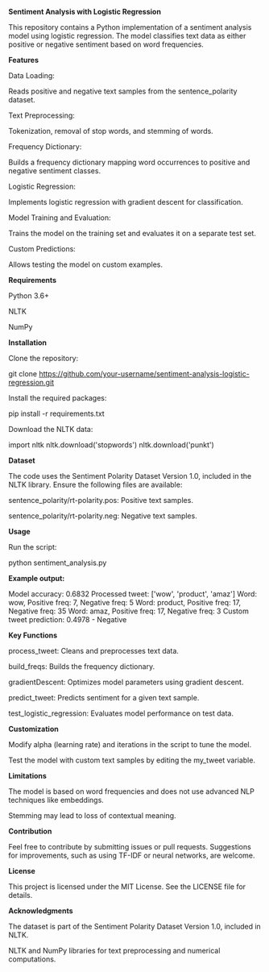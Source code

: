 **Sentiment Analysis with Logistic Regression**

This repository contains a Python implementation of a sentiment analysis model using logistic regression. The model classifies text data as either positive or negative sentiment based on word frequencies.

**Features**

Data Loading:

Reads positive and negative text samples from the sentence_polarity dataset.

Text Preprocessing:

Tokenization, removal of stop words, and stemming of words.

Frequency Dictionary:

Builds a frequency dictionary mapping word occurrences to positive and negative sentiment classes.

Logistic Regression:

Implements logistic regression with gradient descent for classification.

Model Training and Evaluation:

Trains the model on the training set and evaluates it on a separate test set.

Custom Predictions:

Allows testing the model on custom examples.

**Requirements**

Python 3.6+

NLTK

NumPy

**Installation**

Clone the repository:

git clone https://github.com/your-username/sentiment-analysis-logistic-regression.git

Install the required packages:

pip install -r requirements.txt

Download the NLTK data:

import nltk
nltk.download('stopwords')
nltk.download('punkt')

**Dataset**

The code uses the Sentiment Polarity Dataset Version 1.0, included in the NLTK library. Ensure the following files are available:

sentence_polarity/rt-polarity.pos: Positive text samples.

sentence_polarity/rt-polarity.neg: Negative text samples.

**Usage**

Run the script:

python sentiment_analysis.py

**Example output:**

Model accuracy: 0.6832
Processed tweet: ['wow', 'product', 'amaz']
Word: wow, Positive freq: 7, Negative freq: 5
Word: product, Positive freq: 17, Negative freq: 35
Word: amaz, Positive freq: 17, Negative freq: 3
Custom tweet prediction: 0.4978 - Negative

**Key Functions**

process_tweet: Cleans and preprocesses text data.

build_freqs: Builds the frequency dictionary.

gradientDescent: Optimizes model parameters using gradient descent.

predict_tweet: Predicts sentiment for a given text sample.

test_logistic_regression: Evaluates model performance on test data.

**Customization**

Modify alpha (learning rate) and iterations in the script to tune the model.

Test the model with custom text samples by editing the my_tweet variable.
    
**Limitations**

The model is based on word frequencies and does not use advanced NLP techniques like embeddings.

Stemming may lead to loss of contextual meaning.

**Contribution**

Feel free to contribute by submitting issues or pull requests. Suggestions for improvements, such as using TF-IDF or neural networks, are welcome.

**License**

This project is licensed under the MIT License. See the LICENSE file for details.

**Acknowledgments**

The dataset is part of the Sentiment Polarity Dataset Version 1.0, included in NLTK.

NLTK and NumPy libraries for text preprocessing and numerical computations.

